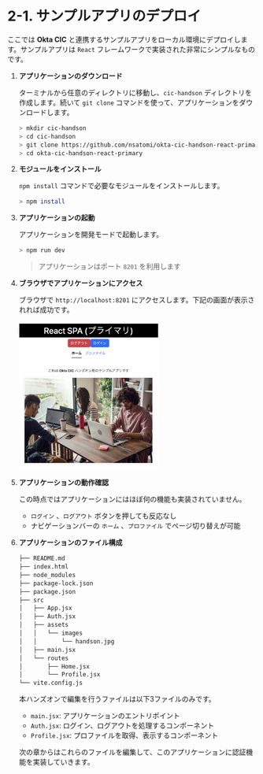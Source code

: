 # 2-1. サンプルアプリのデプロイ

ここでは **Okta CIC** と連携するサンプルアプリをローカル環境にデプロイします。サンプルアプリは `React` フレームワークで実装された非常にシンプルなものです。

1. **アプリケーションのダウンロード**

    ターミナルから任意のディレクトリに移動し、`cic-handson` ディレクトリを作成します。続いて `git clone` コマンドを使って、アプリケーションをダウンロードします。

    ```bash
    > mkdir cic-handson
    > cd cic-handson
    > git clone https://github.com/nsatomi/okta-cic-handson-react-primary.git
    > cd okta-cic-handson-react-primary
    ```

1. **モジュールをインストール**

    `npm install` コマンドで必要なモジュールをインストールします。

    ```bash
    > npm install
    ```

1. **アプリケーションの起動**

    アプリケーションを開発モードで起動します。

    ```bash
    > npm run dev
    ```

    > アプリケーションはポート `8201` を利用します

1. **ブラウザでアプリケーションにアクセス**

    ブラウザで `http://localhost:8201` にアクセスします。下記の画面が表示されれば成功です。

    <img src="../assets/images/cic-handson-2-1.jpg?raw=true" style="max-height: 300px;" />

1. **アプリケーションの動作確認**

    この時点ではアプリケーションにはほぼ何の機能も実装されていません。

    * `ログイン` 、`ログアウト` ボタンを押しても反応なし
    * ナビゲーションバーの `ホーム` 、`プロファイル` でページ切り替えが可能

1. **アプリケーションのファイル構成**

    ```bash
    ├── README.md
    ├── index.html
    ├── node_modules
    ├── package-lock.json
    ├── package.json
    ├── src
    │   ├── App.jsx
    │   ├── Auth.jsx
    │   ├── assets
    │   │   └── images
    │   │       └── handson.jpg
    │   ├── main.jsx
    │   └── routes
    │       ├── Home.jsx
    │       └── Profile.jsx
    └── vite.config.js
    ```

    本ハンズオンで編集を行うファイルは以下3ファイルのみです。

    * `main.jsx`: アプリケーションのエントリポイント
    * `Auth.jsx`: ログイン、ログアウトを処理するコンポーネント
    * `Profile.jsx`: プロファイルを取得、表示するコンポーネント

    次の章からはこれらのファイルを編集して、このアプリケーションに認証機能を実装していきます。